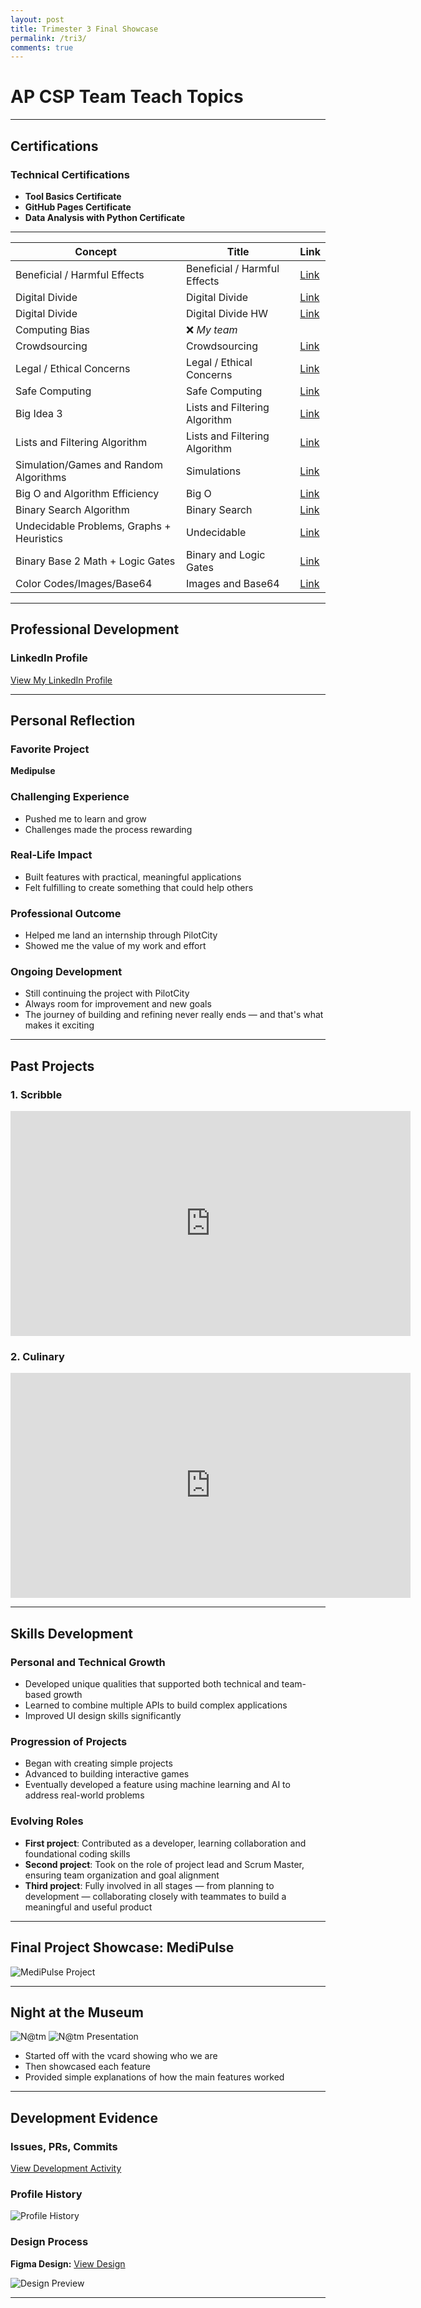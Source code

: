 ```yaml
---
layout: post
title: Trimester 3 Final Showcase
permalink: /tri3/
comments: true
---
```


# AP CSP Team Teach Topics

---

## Certifications

### Technical Certifications
- **Tool Basics Certificate**
- **GitHub Pages Certificate** 
- **Data Analysis with Python Certificate**

---

| Concept | Title | Link |
|---------|-------|------|
| Beneficial / Harmful Effects | Beneficial / Harmful Effects | [Link](https://dakshag001.github.io/dakshaggCSP_2025/2025/03/20/teamteach1_IPYNB_2_.html) |
| Digital Divide | Digital Divide | [Link](https://dakshag001.github.io/dakshaggCSP_2025/2025/03/21/teamteach2_IPYNB_2_.html) |
| Digital Divide | Digital Divide HW | [Link](https://dakshag001.github.io/dakshaggCSP_2025/2025/03/21/Digitaldividehw_IPYNB_2_.html) |
| Computing Bias | ❌ *My team* | |
| Crowdsourcing | Crowdsourcing | [Link](https://dakshag001.github.io/dakshaggCSP_2025/2025/03/25/tt3_IPYNB_2_.html) |
| Legal / Ethical Concerns | Legal / Ethical Concerns | [Link](https://dakshag001.github.io/dakshaggCSP_2025/2025/03/31/ahaanteamteach_IPYNB_2_.html) |
| Safe Computing | Safe Computing | [Link](https://dakshag001.github.io/dakshaggCSP_2025/2025/04/01/elliotteamteach_IPYNB_2_.html) |
| Big Idea 3 | Lists and Filtering Algorithm | [Link](https://dakshag001.github.io/dakshaggCSP_2025/2025/04/08/bigidea3_IPYNB_2_.html) |
| Lists and Filtering Algorithm | Lists and Filtering Algorithm | [Link](https://dakshag001.github.io/dakshaggCSP_2025/2025/04/08/bigidea3_IPYNB_2_.html) |
| Simulation/Games and Random Algorithms | Simulations | [Link](https://dakshag001.github.io/dakshaggCSP_2025/2025/04/10/ttsim_IPYNB_2_.html) |
| Big O and Algorithm Efficiency | Big O | [Link](https://dakshag001.github.io/dakshaggCSP_2025/2025/04/21/bigo_IPYNB_2_.html) |
| Binary Search Algorithm | Binary Search | [Link](https://dakshag001.github.io/dakshaggCSP_2025/2025/04/07/adiktt47_IPYNB_2_.html) |
| Undecidable Problems, Graphs + Heuristics | Undecidable | [Link](https://dakshag001.github.io/dakshaggCSP_2025/2025/04/22/undecidable_IPYNB_2_.html) |
| Binary Base 2 Math + Logic Gates | Binary and Logic Gates | [Link](https://dakshag001.github.io/dakshaggCSP_2025/2025/04/28/binary_IPYNB_2_.html) |
| Color Codes/Images/Base64 | Images and Base64 | [Link](https://dakshag001.github.io/dakshaggCSP_2025/2025/04/29/peachespeachespeaches_IPYNB_2_.html) |

---

## Professional Development

### LinkedIn Profile
[View My LinkedIn Profile](https://www.linkedin.com/in/daksha-gowda-03115035b)

---

## Personal Reflection

### Favorite Project
**Medipulse**

### Challenging Experience
- Pushed me to learn and grow
- Challenges made the process rewarding

### Real-Life Impact
- Built features with practical, meaningful applications
- Felt fulfilling to create something that could help others

### Professional Outcome
- Helped me land an internship through PilotCity
- Showed me the value of my work and effort

### Ongoing Development
- Still continuing the project with PilotCity
- Always room for improvement and new goals
- The journey of building and refining never really ends — and that's what makes it exciting

---

## Past Projects

### 1. Scribble
<iframe width="640" height="360" src="https://www.loom.com/embed/9072cee326a74125b2ad3c8740fe5e47?sid=edf0a3f6-4baf-4862-a959-6d6de26f3915" frameborder="0" webkitallowfullscreen mozallowfullscreen allowfullscreen></iframe>

### 2. Culinary
<iframe width="640" height="360" src="https://www.loom.com/embed/dac787cc86a643b5a7145e79875654a4?sid=031a6581-3491-48b8-84a7-b7a662c7a2d6" frameborder="0" webkitallowfullscreen mozallowfullscreen allowfullscreen></iframe>

---

## Skills Development

### Personal and Technical Growth
- Developed unique qualities that supported both technical and team-based growth
- Learned to combine multiple APIs to build complex applications
- Improved UI design skills significantly

### Progression of Projects
- Began with creating simple projects
- Advanced to building interactive games
- Eventually developed a feature using machine learning and AI to address real-world problems

### Evolving Roles
- **First project**: Contributed as a developer, learning collaboration and foundational coding skills
- **Second project**: Took on the role of project lead and Scrum Master, ensuring team organization and goal alignment
- **Third project**: Fully involved in all stages — from planning to development — collaborating closely with teammates to build a meaningful and useful product

---

## Final Project Showcase: MediPulse

![MediPulse Project](https://i.postimg.cc/TpxvF9xZ/medipulse.jpg)

---

## Night at the Museum
![ N@tm](https://i.postimg.cc/BZ8tDn80/image.png)
![N@tm Presentation](https://i.postimg.cc/g2YD864Z/image.png)

- Started off with the vcard showing who we are
- Then showcased each feature
- Provided simple explanations of how the main features worked

---

## Development Evidence

### Issues, PRs, Commits
[View Development Activity](https://pages.opencodingsociety.com/login)

### Profile History
![Profile History](https://github.com/user-attachments/assets/08cce853-0378-4e91-8689-964f8040b4db)

### Design Process
**Figma Design:** [View Design](https://www.figma.com/design/Cad4iGXXvomMNn8Yc7ms5l/Analytics-Dashboard--Community-?node-id=2-2522&p=f&t=pDZtBVpZ9jBQ2j4h-0)

![Design Preview](https://github.com/user-attachments/assets/a0ad58a6-f430-42f3-912d-87b32321e414)

---

